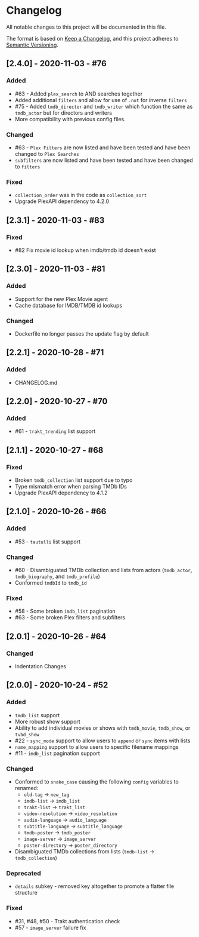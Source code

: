 # Changelog
All notable changes to this project will be documented in this file.

The format is based on [Keep a Changelog](https://keepachangelog.com/en/1.0.0/),
and this project adheres to [Semantic Versioning](https://semver.org/spec/v2.0.0.html).

## [2.4.0] - 2020-11-03 - #76
### Added
- #63 - Added `plex_search` to AND searches together
- Added additional `filters` and allow for use of `.not` for inverse `filters`
- #75 - Added `tmdb_director` and `tmdb_writer` which function the same as `tmdb_actor` but for directors and writers
- More compatibility  with previous config files.

### Changed
- #63 - `Plex Filters` are now listed and have been tested and have been changed to `Plex Searches`
- `subfilters` are now listed and have been tested and have been changed to `filters`

### Fixed
- `collection_order` was in the code as `collection_sort`
- Upgrade PlexAPI dependency to 4.2.0

## [2.3.1] - 2020-11-03 - #83
### Fixed
- #82 Fix movie id lookup when imdb/tmdb id doesn't exist

## [2.3.0] - 2020-11-03 - #81
### Added
- Support for the new Plex Movie agent
- Cache database for IMDB/TMDB id lookups

### Changed
- Dockerfile no longer passes the update flag by default

## [2.2.1] - 2020-10-28 - #71
### Added
- CHANGELOG.md

## [2.2.0] - 2020-10-27 - #70
### Added
- #61 - `trakt_trending` list support

## [2.1.1] - 2020-10-27 - #68
### Fixed
- Broken `tmdb_collection` list support due to typo
- Type mismatch error when parsing TMDb IDs
- Upgrade PlexAPI dependency to 4.1.2

## [2.1.0] - 2020-10-26 - #66
### Added
- #53 - `tautulli` list support

### Changed
- #60 - Disambiguated TMDb collection and lists from actors (`tmdb_actor`, `tmdb_biography`, and `tmdb_profile`)
- Conformed `tmdbId` to `tmdb_id`

### Fixed
- #58 - Some broken `imdb_list` pagination
- #63 - Some broken Plex filters and subfilters

## [2.0.1] - 2020-10-26 - #64
### Changed
- Indentation Changes

## [2.0.0] - 2020-10-24 - #52
### Added
- `tmdb_list` support
- More robust show support
- Ability to add individual movies or shows with `tmdb_movie`, `tmdb_show`, or `tvbd_show`
- #22 - `sync_mode` support to allow users to `append` or `sync` items with lists
- `name_mapping` support to allow users to specific filename mappings
- #11 - `imdb_list` pagination support

### Changed
- Conformed to `snake_case` causing the following `config` variables to renamed:
  - `old-tag` -> `new_tag`
  - `imdb-list` -> `imdb_list`
  - `trakt-list` -> `trakt_list`
  - `video-resolution` -> `video_resolution`
  - `audio-language` -> `audio_language`
  - `subtitle-language` -> `subtitle_language`
  - `tmdb-poster` -> `tmdb_poster`
  - `image-server` -> `image_server`
  - `poster-directory` -> `poster_directory`
- Disambiguated TMDb collections from lists (`tmdb-list` -> `tmdb_collection`)

### Deprecated
- `details` subkey - removed key altogether to promote a flatter file structure

### Fixed
- #31, #48, #50 - Trakt authentication check
- #57 - `image_server` failure fix
